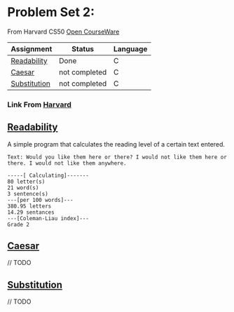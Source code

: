 # Problem Set 2:
From Harvard CS50 [Open CourseWare](https://cs50.harvard.edu/x/2021/)


| Assignment                   |    Status     |     Language    |
| ---------------------------- | ------------- | --------------- |
| [Readability](https://cs50.harvard.edu/x/2021/psets/2/readability/)                | Done         |         C       | 
| [Caesar](https://cs50.harvard.edu/x/2021/psets/2/caesar/)                | not completed |         C       |         
| [Substitution](https://cs50.harvard.edu/x/2021/psets/2/substitution/)                | not completed |         C       |


### Link From [Harvard](https://cs50.harvard.edu/college/2020/fall/psets/)

## [Readability](https://cs50.harvard.edu/x/2021/psets/2/readability/)
A simple program that calculates the reading level of a certain text entered.
```
Text: Would you like them here or there? I would not like them here or there. I would not like them anywhere.
```
```
-----[ Calculating]-------
80 letter(s)
21 word(s)
3 sentence(s)
---[per 100 words]---
380.95 letters
14.29 sentances
---[Coleman-Liau index]---
Grade 2
```

## [Caesar](https://cs50.harvard.edu/x/2021/psets/2/caesar/)
// TODO
## [Substitution](https://cs50.harvard.edu/x/2021/psets/2/substitution/)
// TODO

